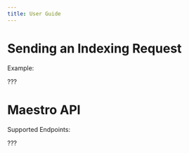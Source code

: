 ```yaml
---
title: User Guide
---
```


# Sending an Indexing Request

Example:

???

# Maestro API

Supported Endpoints:

???